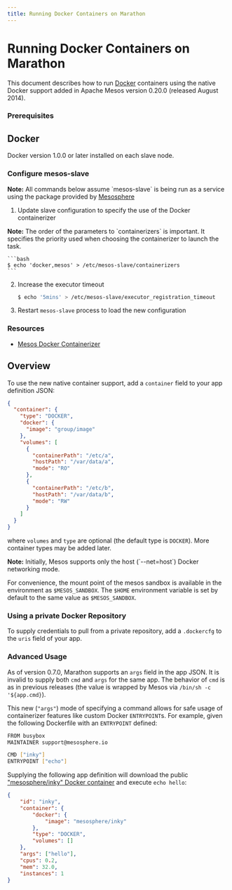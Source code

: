 ```yaml
---
title: Running Docker Containers on Marathon
---
```


# Running Docker Containers on Marathon

This document describes how to run [Docker](https://docker.com/) containers using
the native Docker support added in Apache Mesos version 0.20.0
(released August 2014).

### Prerequisites

## Docker

Docker version 1.0.0 or later installed on each slave node.

### Configure mesos-slave

  <div class="alert alert-info">
    <strong>Note:</strong> All commands below assume `mesos-slave` is being run
    as a service using the package provided by 
    <a href="https://mesosphere.io/2014/07/17/mesosphere-package-repositories/">Mesosphere</a>
  </div>

1. Update slave configuration to specify the use of the Docker containerizer
  <div class="alert alert-info">
    <strong>Note:</strong> The order of the parameters to `containerizers` is important. 
    It specifies the priority used when choosing the containerizer to launch
    the task.
  </div>

    ```bash
    $ echo 'docker,mesos' > /etc/mesos-slave/containerizers
    ```

2. Increase the executor timeout

    ```bash
    $ echo '5mins' > /etc/mesos-slave/executor_registration_timeout
    ```

3. Restart `mesos-slave` process to load the new configuration


### Resources

- [Mesos Docker Containerizer](http://mesos.apache.org/documentation/latest/docker-containerizer)

## Overview

To use the new native container support, add a `container` field to your
app definition JSON:

```json
{
  "container": {
    "type": "DOCKER",
    "docker": {
      "image": "group/image"
    },
    "volumes": [
      {
        "containerPath": "/etc/a",
        "hostPath": "/var/data/a",
        "mode": "RO"
      },
      {
        "containerPath": "/etc/b",
        "hostPath": "/var/data/b",
        "mode": "RW"
      }
    ]
  }
}
```

where `volumes` and `type` are optional (the default type is `DOCKER`).  More
container types may be added later.

<div class="alert alert-info">
    <strong>Note:</strong> Initially, Mesos supports only the host (`--net=host`) Docker
    networking mode.
</div>

For convenience, the mount point of the mesos sandbox is available in the
environment as `$MESOS_SANDBOX`.  The `$HOME` environment variable is set
by default to the same value as `$MESOS_SANDBOX`.

### Using a private Docker Repository

To supply credentials to pull from a private repository, add a `.dockercfg` to
the `uris` field of your app.

### Advanced Usage

As of version 0.7.0, Marathon supports an `args` field in the app JSON.  It is
invalid to supply both `cmd` and `args` for the same app.  The behavior of `cmd`
is as in previous releases (the value is wrapped by Mesos via
`/bin/sh -c '${app.cmd}`).

This new (`"args"`) mode of specifying a command allows for safe usage of
containerizer features like custom Docker `ENTRYPOINT`s.  For example, given
the following Dockerfile with an `ENTRYPOINT` defined:

```bash
FROM busybox
MAINTAINER support@mesosphere.io

CMD ["inky"]
ENTRYPOINT ["echo"]
```

Supplying the following app definition will download the public
["mesosphere/inky" Docker container](https://registry.hub.docker.com/u/mesosphere/inky/)
and execute `echo hello`:

```json
{
    "id": "inky", 
    "container": {
        "docker": {
            "image": "mesosphere/inky"
        },
        "type": "DOCKER",
        "volumes": []
    },
    "args": ["hello"],
    "cpus": 0.2,
    "mem": 32.0,
    "instances": 1
}
```
